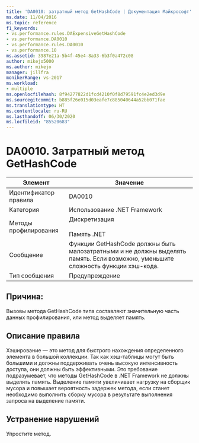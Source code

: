 ```yaml
---
title: 'DA0010: затратный метод GetHashCode | Документация Майкрософт'
ms.date: 11/04/2016
ms.topic: reference
f1_keywords:
- vs.performance.rules.DAExpensiveGetHashCode
- vs.performance.DA0010
- vs.performance.rules.DA0010
- vs.performance.10
ms.assetid: 3987e21a-5b4f-45e4-8a33-6b3f0a472c08
author: mikejo5000
ms.author: mikejo
manager: jillfra
monikerRange: vs-2017
ms.workload:
- multiple
ms.openlocfilehash: 8f94277822d1fcd4210f0f8d79591fc4e2ed3d9e
ms.sourcegitcommit: b885f26e015d03eafe7c885040644a52bb071fae
ms.translationtype: HT
ms.contentlocale: ru-RU
ms.lasthandoff: 06/30/2020
ms.locfileid: "85520683"
---
```

# <a name="da0010-expensive-gethashcode"></a>DA0010. Затратный метод GetHashCode

|Элемент|Значение|
|-|-|
|Идентификатор правила|DA0010|
|Категория|Использование .NET Framework|
|Методы профилирования|Дискретизация<br /><br /> Память .NET|
|Сообщение|Функции GetHashCode должны быть малозатратными и не должны выделять память. Если возможно, уменьшите сложность функции хэш-кода.|
|Тип сообщения|Предупреждение|

## <a name="cause"></a>Причина:
 Вызовы метода GetHashCode типа составляют значительную часть данных профилирования, или метод выделяет память.

## <a name="rule-description"></a>Описание правила
 Хэширование — это метод для быстрого нахождения определенного элемента в большой коллекции. Так как хэш-таблицы могут быть большими и должны поддерживать очень высокую интенсивность доступа, они должны быть эффективными. Это требование подразумевает, что методы GetHashCode в .NET Framework не должны выделять память. Выделение памяти увеличивает нагрузку на сборщик мусора и повышает вероятность задержек метода, если станет необходимо выполнить сборку мусора в результате выполнения запроса на выделение памяти.

## <a name="how-to-fix-violations"></a>Устранение нарушений
 Упростите метод.
